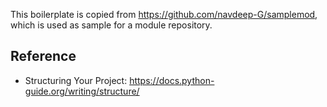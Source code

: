 
This boilerplate is copied from https://github.com/navdeep-G/samplemod, which is used as sample for a module repository.

## Reference
- Structuring Your Project: https://docs.python-guide.org/writing/structure/
